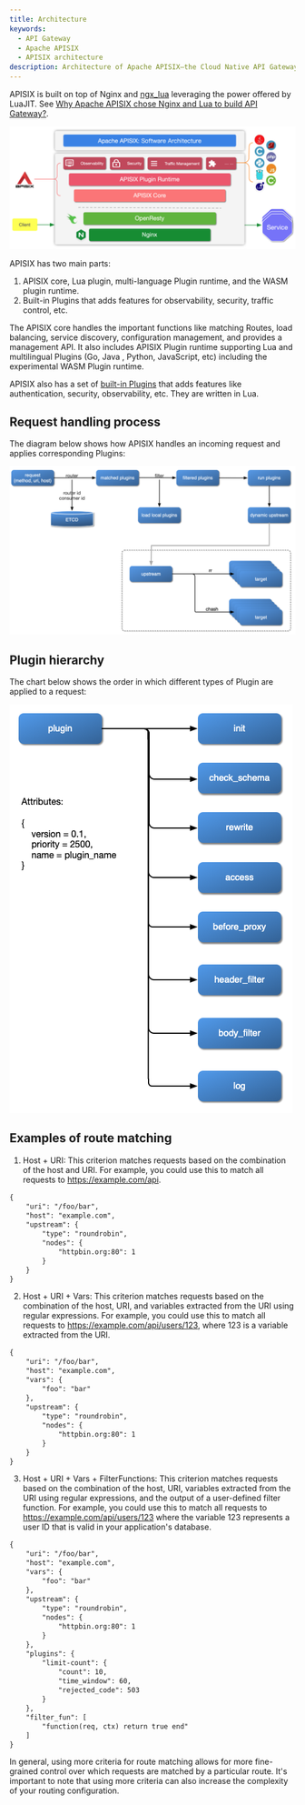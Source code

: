 ```yaml
---
title: Architecture
keywords:
  - API Gateway
  - Apache APISIX
  - APISIX architecture
description: Architecture of Apache APISIX—the Cloud Native API Gateway.
---
```

<!--
#
# Licensed to the Apache Software Foundation (ASF) under one or more
# contributor license agreements.  See the NOTICE file distributed with
# this work for additional information regarding copyright ownership.
# The ASF licenses this file to You under the Apache License, Version 2.0
# (the "License"); you may not use this file except in compliance with
# the License.  You may obtain a copy of the License at
#
#     http://www.apache.org/licenses/LICENSE-2.0
#
# Unless required by applicable law or agreed to in writing, software
# distributed under the License is distributed on an "AS IS" BASIS,
# WITHOUT WARRANTIES OR CONDITIONS OF ANY KIND, either express or implied.
# See the License for the specific language governing permissions and
# limitations under the License.
#
-->

APISIX is built on top of Nginx and [ngx_lua](https://github.com/openresty/lua-nginx-module) leveraging the power offered by LuaJIT. See [Why Apache APISIX chose Nginx and Lua to build API Gateway?](https://apisix.apache.org/blog/2021/08/25/why-apache-apisix-chose-nginx-and-lua/).

![flow-software-architecture](https://raw.githubusercontent.com/apache/apisix/master/docs/assets/images/flow-software-architecture.png)

APISIX has two main parts:

1. APISIX core, Lua plugin, multi-language Plugin runtime, and the WASM plugin runtime.
2. Built-in Plugins that adds features for observability, security, traffic control, etc.

The APISIX core handles the important functions like matching Routes, load balancing, service discovery, configuration management, and provides a management API. It also includes APISIX Plugin runtime supporting Lua and multilingual Plugins (Go, Java , Python, JavaScript, etc) including the experimental WASM Plugin runtime.

APISIX also has a set of [built-in Plugins](https://apisix.apache.org/docs/apisix/plugins/batch-requests) that adds features like authentication, security, observability, etc. They are written in Lua.

## Request handling process

The diagram below shows how APISIX handles an incoming request and applies corresponding Plugins:

![flow-load-plugin](https://raw.githubusercontent.com/apache/apisix/master/docs/assets/images/flow-load-plugin.png)

## Plugin hierarchy

The chart below shows the order in which different types of Plugin are applied to a request:

![flow-plugin-internal](https://raw.githubusercontent.com/apache/apisix/master/docs/assets/images/flow-plugin-internal.png)

## Examples of route matching

1. Host + URI: This criterion matches requests based on the combination of the host and URI. For example, you could use this to match all requests to https://example.com/api.

```
{
    "uri": "/foo/bar",
    "host": "example.com",
    "upstream": {
        "type": "roundrobin",
        "nodes": {
            "httpbin.org:80": 1
        }
    }
}

```

2. Host + URI + Vars: This criterion matches requests based on the combination of the host, URI, and variables extracted from the URI using regular expressions. For example, you could use this to match all requests to https://example.com/api/users/123, where 123 is a variable extracted from the URI.

```
{
    "uri": "/foo/bar",
    "host": "example.com",
    "vars": {
        "foo": "bar"
    },
    "upstream": {
        "type": "roundrobin",
        "nodes": {
            "httpbin.org:80": 1
        }
    }
}

```

3. Host + URI + Vars + FilterFunctions: This criterion matches requests based on the combination of the host, URI, variables extracted from the URI using regular expressions, and the output of a user-defined filter function. For example, you could use this to match all requests to https://example.com/api/users/123 where the variable 123 represents a user ID that is valid in your application's database.

```
{
    "uri": "/foo/bar",
    "host": "example.com",
    "vars": {
        "foo": "bar"
    },
    "upstream": {
        "type": "roundrobin",
        "nodes": {
            "httpbin.org:80": 1
        }
    },
    "plugins": {
        "limit-count": {
            "count": 10,
            "time_window": 60,
            "rejected_code": 503
        }
    },
    "filter_fun": [
        "function(req, ctx) return true end"
    ]
}

```
In general, using more criteria for route matching allows for more fine-grained control over which requests are matched by a particular route. It's important to note that using more criteria can also increase the complexity of your routing configuration.
